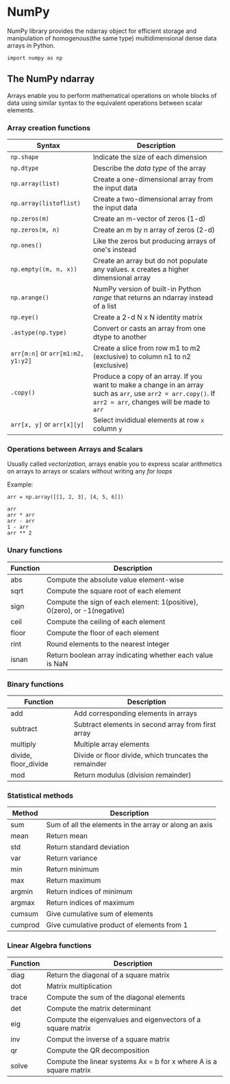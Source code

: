 # NumPy

NumPy library provides the ndarray object for efficient storage and manipulation of homogenous(the same type) multidimensional 
dense data arrays in Python.

  ```
  import numpy as np
  ```

## The NumPy ndarray

Arrays enable you to perform mathematical operations on whole blocks of data using similar syntax to the equivalent operations between
scalar elements.

### Array creation functions
| Syntax | Description|
| --- | --- |
| `np.shape` | Indicate the size of each dimension |
| `np.dtype` | Describe the *data type* of the array |
| `np.array(list)` | Create a one-dimensional array from the input data |
| `np.array(listoflist)` | Create a two-dimensional array from the input data |
| `np.zeros(m)` | Create an m-vector of zeros (1-d) |
| `np.zeros(m, n)` | Create an m by n array of zeros (2-d) |
| `np.ones()` | Like the zeros but producing arrays of one's instead |
| `np.empty((m, n, x))` | Create an array but do not populate any values. x creates a higher dimensional array |
| `np.arange()` | NumPy version of built-in Python *range* that returns an ndarray instead of a list |
| `np.eye()` | Create a 2-d N x N identity matrix |
| `.astype(np.type)` | Convert or casts an array from one dtype to another |
| `arr[m:n]` or `arr[m1:m2, y1:y2]` | Create a slice from row m1 to m2 (exclusive) to column n1 to n2 (exclusive) |
| `.copy()` | Produce a copy of an array. If you want to make a change in an array such as `arr`, use `arr2 = arr.copy()`. If `arr2 = arr`, changes will be made to `arr` |
| `arr[x, y]` or `arr[x][y]` | Select invididual elements at row `x` column `y` |

### Operations between Arrays and Scalars

Usually called *vectorization*, arrays enable you to express scalar arithmetics on arrays to arrays or scalars without writing any *for loops*

Example:
  ```
  arr = np.array([[1, 2, 3], [4, 5, 6]])
  
  arr
  arr * arr
  arr - arr
  1 - arr
  arr ** 2
  ```
### Unary functions

| Function | Description |
| --- | --- |
| abs | Compute the absolute value element-wise |
| sqrt | Compute the square root of each element |
| sign | Compute the sign of each element: 1(positive), 0(zero), or -1(negative) |
| ceil | Compute the ceiling of each element |
| floor | Compute the floor of each element |
| rint | Round elements to the nearest integer |
| isnan | Return boolean array indicating whether each value is NaN |

### Binary functions

| Function | Description |
| --- | --- |
| add | Add corresponding elements in arrays |
| subtract | Subtract elements in second array from first array |
| multiply | Multiple array elements |
| divide, floor_divide | Divide or floor divide, which truncates the remainder |
| mod | Return modulus (division remainder) |

### Statistical methods

| Method | Description |
| --- | --- |
| sum | Sum of all the elements in the array or along an axis |
| mean | Return mean |
| std | Return standard deviation |
| var | Return variance |
| min | Return minimum |
| max | Return maximum |
| argmin | Return indices of minimum |
| argmax | Return indices of maximum |
| cumsum | Give cumulative sum of elements |
| cumprod | Give cumulative product of elements from 1 |

### Linear Algebra functions

| Function | Description |
| --- | --- |
| diag | Return the diagonal of a square matrix |
| dot | Matrix multiplication |
| trace | Compute the sum of the diagonal elements |
| det | Compute the matrix determinant |
| eig | Compute the eigenvalues and eigenvectors of a square matrix |
| inv | Comput the inverse of a square matrix |
| qr | Compute the QR decomposition |
| solve | Compute the linear systems Ax = b for x where A is a square matrix |
